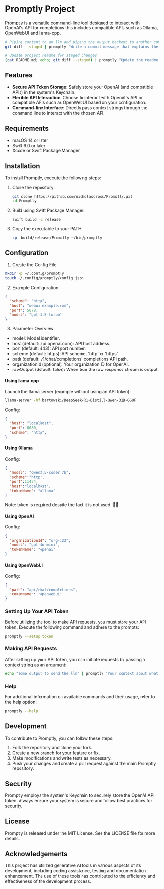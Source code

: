 # Promptly Project

Promptly is a versatile command-line tool designed to interact with OpenAI's API for completions this includes compatible APIs such as Ollama, OpenWebUI and llama-cpp.

```bash
# Piping content to an llm and piping the output backout to another command
git diff --staged | promptly "Write a commit message that explains the changes in this diff" | pbcopy
```

```bash
# Update project readme for staged changes
(cat README.md; echo; git diff --staged) | promptly "Update the readme for the following changes. When making any modifications to examples ensure they are relevant to real world use cases.  Do not use language that is out of place in a readme. Output the full readme and nothing else." > README.md
```

## Features

- **Secure API Token Storage**: Safely store your OpenAI (and compatible APIs) in the system's Keychain.
- **Flexible API Interaction**: Choose to interact with OpenAI's API or compatible APIs such as OpenWebUI based on your configuration.
- **Command-line Interface**: Directly pass context strings through the command line to interact with the chosen API.

## Requirements

- macOS 14 or later
- Swift 6.0 or later
- Xcode or Swift Package Manager

## Installation

To install Promptly, execute the following steps:

1. Clone the repository:
   ```bash
   git clone https://github.com/nicholascross/Promptly.git
   cd Promptly
   ```

2. Build using Swift Package Manager:
   ```bash
   swift build -c release
   ```

3. Copy the executable to your PATH:
   ```bash
   cp .build/release/Promptly ~/bin/promptly
   ```
## Configuration

1.	Create the Config File

```bash
mkdir -p ~/.config/promptly
touch ~/.config/promptly/config.json
```

2.	Example Configuration
 
```json
{
  "scheme": "http",
  "host": "webui.example.com",
  "port": 5678,
  "model": "gpt-3.5-turbo"
}
```

3.	Parameter Overview
 
- model: Model identifier.
- host (default: api.openai.com): API host address.
- port (default: 443): API port number.
- scheme (default: https): API scheme, 'http' or 'https'.
- path (default: v1/chat/completions) completions API path.
- organizationId (optional): Your organization ID for OpenAI.
- rawOutput (default: false): When true the raw response stream is output

#### Using llama.cpp

Launch the llama server (example without using an API token):
```bash
llama-server -hf bartowski/DeepSeek-R1-Distill-Qwen-32B-GGUF
```

Config:

```json
{
  "host": "localhost",
  "port": 8080,
  "scheme": "http",
}
```

#### Using Ollama

Config:

```json
{
  "model": "qwen2.5-coder:7b",
  "scheme":"http",
  "port":11434,
  "host":"localhost",
  "tokenName": "ollama"
}
```

Note: token is required despite the fact it is not used. 🤷‍♂️ 

#### Using OpenAI

Config:

```json
{
  "organizationId": "org-123",
  "model": "gpt-4o-mini",
  "tokenName": "openai"
}
```

#### Using OpenWebUI

Config:

```json
{
  "path": "api/chat/completions",
  "tokenName": "openwebui"
}
```

### Setting Up Your API Token

Before utilizing the tool to make API requests, you must store your API token. Execute the following command and adhere to the prompts:

```bash
promptly --setup-token
```

### Making API Requests

After setting up your API token, you can initiate requests by passing a context string as an argument:

```bash
echo "some output to send the llm" | promptly "Your context about what to do with the input"
```

### Help

For additional information on available commands and their usage, refer to the help option:

```bash
promptly --help
```

## Development

To contribute to Promptly, you can follow these steps:

1. Fork the repository and clone your fork.
2. Create a new branch for your feature or fix.
3. Make modifications and write tests as necessary.
4. Push your changes and create a pull request against the main Promptly repository.

## Security

Promptly employs the system's Keychain to securely store the OpenAI API token. Always ensure your system is secure and follow best practices for security.

## License

Promptly is released under the MIT License. See the LICENSE file for more details.

## Acknowledgements

This project has utilized generative AI tools in various aspects of its development, including coding assistance, testing and documentation enhancement. The use of these tools has contributed to the efficiency and effectiveness of the development process.
